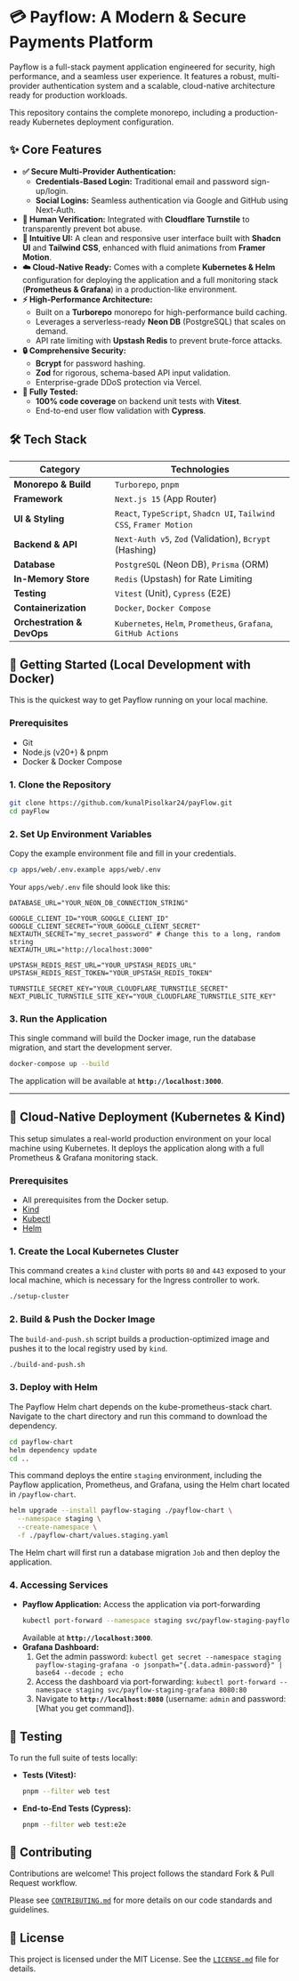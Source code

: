 
# 💳 Payflow: A Modern & Secure Payments Platform

Payflow is a full-stack payment application engineered for security, high performance, and a seamless user experience. It features a robust, multi-provider authentication system and a scalable, cloud-native architecture ready for production workloads.

This repository contains the complete monorepo, including a production-ready Kubernetes deployment configuration.



## ✨ Core Features

*   **✅ Secure Multi-Provider Authentication:**
    *   **Credentials-Based Login:** Traditional email and password sign-up/login.
    *   **Social Logins:** Seamless authentication via Google and GitHub using Next-Auth.
*   **🤖 Human Verification:** Integrated with **Cloudflare Turnstile** to transparently prevent bot abuse.
*   **💎 Intuitive UI:** A clean and responsive user interface built with **Shadcn UI** and **Tailwind CSS**, enhanced with fluid animations from **Framer Motion**.
*   **☁️ Cloud-Native Ready:** Comes with a complete **Kubernetes & Helm** configuration for deploying the application and a full monitoring stack (**Prometheus & Grafana**) in a production-like environment.
*   **⚡ High-Performance Architecture:**
    *   Built on a **Turborepo** monorepo for high-performance build caching.
    *   Leverages a serverless-ready **Neon DB** (PostgreSQL) that scales on demand.
    *   API rate limiting with **Upstash Redis** to prevent brute-force attacks.
*   **🔒 Comprehensive Security:**
    *   **Bcrypt** for password hashing.
    *   **Zod** for rigorous, schema-based API input validation.
    *   Enterprise-grade DDoS protection via Vercel.
*   **🧪 Fully Tested:**
    *   **100% code coverage** on backend unit tests with **Vitest**.
    *   End-to-end user flow validation with **Cypress**.



## 🛠️ Tech Stack

| Category                  | Technologies                                                                                                                                                                                                                                                                            |
| ------------------------- | --------------------------------------------------------------------------------------------------------------------------------------------------------------------------------------------------------------------------------------------------------------------------------------- |
| **Monorepo & Build**      | `Turborepo`, `pnpm`                                                                                                                                                                                                                                                                     |
| **Framework**             | `Next.js 15` (App Router)                                                                                                                                                                                                                                                               |
| **UI & Styling**          | `React`, `TypeScript`, `Shadcn UI`, `Tailwind CSS`, `Framer Motion`                                                                                                                                                                                                                     |
| **Backend & API**         | `Next-Auth v5`, `Zod` (Validation), `Bcrypt` (Hashing)                                                                                                                                                                                                                                  |
| **Database**              | `PostgreSQL` (Neon DB), `Prisma` (ORM)                                                                                                                                                                                                                                                  |
| **In-Memory Store**       | `Redis` (Upstash) for Rate Limiting                                                                                                                                                                                                                                                     |
| **Testing**               | `Vitest` (Unit), `Cypress` (E2E)                                                                                                                                                                                                                                                        |
| **Containerization**      | `Docker`, `Docker Compose`                                                                                                                                                                                                                                                              |
| **Orchestration & DevOps**| `Kubernetes`, `Helm`, `Prometheus`, `Grafana`, `GitHub Actions`                                                                                                                                                                                                                           |



## 🚀 Getting Started (Local Development with Docker)

This is the quickest way to get Payflow running on your local machine.

### Prerequisites

*   Git
*   Node.js (v20+) & pnpm
*   Docker & Docker Compose

### 1. Clone the Repository

```sh
git clone https://github.com/kunalPisolkar24/payFlow.git
cd payFlow
```

### 2. Set Up Environment Variables

Copy the example environment file and fill in your credentials.

```sh
cp apps/web/.env.example apps/web/.env
```

Your `apps/web/.env` file should look like this:

```.env
DATABASE_URL="YOUR_NEON_DB_CONNECTION_STRING"

GOOGLE_CLIENT_ID="YOUR_GOOGLE_CLIENT_ID"
GOOGLE_CLIENT_SECRET="YOUR_GOOGLE_CLIENT_SECRET"
NEXTAUTH_SECRET="my_secret_password" # Change this to a long, random string
NEXTAUTH_URL="http://localhost:3000"

UPSTASH_REDIS_REST_URL="YOUR_UPSTASH_REDIS_URL"
UPSTASH_REDIS_REST_TOKEN="YOUR_UPSTASH_REDIS_TOKEN"

TURNSTILE_SECRET_KEY="YOUR_CLOUDFLARE_TURNSTILE_SECRET"
NEXT_PUBLIC_TURNSTILE_SITE_KEY="YOUR_CLOUDFLARE_TURNSTILE_SITE_KEY"
```

### 3. Run the Application

This single command will build the Docker image, run the database migration, and start the development server.

```sh
docker-compose up --build
```

The application will be available at **`http://localhost:3000`**.

---

## 🚢 Cloud-Native Deployment (Kubernetes & Kind)

This setup simulates a real-world production environment on your local machine using Kubernetes. It deploys the application along with a full Prometheus & Grafana monitoring stack.

### Prerequisites

*   All prerequisites from the Docker setup.
*   [Kind](https://kind.sigs.k8s.io/docs/user/quick-start/)
*   [Kubectl](https://kubernetes.io/docs/tasks/tools/)
*   [Helm](https://helm.sh/docs/intro/install/)

### 1. Create the Local Kubernetes Cluster

This command creates a `kind` cluster with ports `80` and `443` exposed to your local machine, which is necessary for the Ingress controller to work.

```sh
./setup-cluster
```

### 2. Build & Push the Docker Image

The `build-and-push.sh` script builds a production-optimized image and pushes it to the local registry used by `kind`.

```sh
./build-and-push.sh
```

### 3. Deploy with Helm

The Payflow Helm chart depends on the kube-prometheus-stack chart. Navigate to the chart directory and run this command to download the dependency.

```sh
cd payflow-chart
helm dependency update
cd ..
```

This command deploys the entire `staging` environment, including the Payflow application, Prometheus, and Grafana, using the Helm chart located in `/payflow-chart`.

```sh
helm upgrade --install payflow-staging ./payflow-chart \
  --namespace staging \
  --create-namespace \
  -f ./payflow-chart/values.staging.yaml 
```

The Helm chart will first run a database migration `Job` and then deploy the application.

### 4. Accessing Services



*   **Payflow Application:** 
Access the application via port-forwarding
    ```sh
    kubectl port-forward --namespace staging svc/payflow-staging-payflow-chart 3000:3000
    ```
    Available at **`http://localhost:3000`**.
*   **Grafana Dashboard:**
    1.  Get the admin password: `kubectl get secret --namespace staging payflow-staging-grafana -o jsonpath="{.data.admin-password}" | base64 --decode ; echo`
    2.  Access the dashboard via port-forwarding: `kubectl port-forward --namespace staging svc/payflow-staging-grafana 8080:80`
    3.  Navigate to **`http://localhost:8080`** (username: `admin` and password: [What you get command]).



## 🧪 Testing

To run the full suite of tests locally:

*   **Tests (Vitest):**
    ```sh
    pnpm --filter web test
    ```
*   **End-to-End Tests (Cypress):**
    ```sh
    pnpm --filter web test:e2e
    ```



## 🤝 Contributing

Contributions are welcome! This project follows the standard Fork & Pull Request workflow.

Please see [`CONTRIBUTING.md`](CONTRIBUTING.md) for more details on our code standards and guidelines.



## 📜 License

This project is licensed under the MIT License. See the [`LICENSE.md`](LICENSE.md) file for details.
